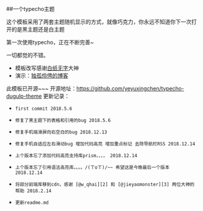 ##一个typecho主题

这个模板采用了两套主题随机显示的方式，就像巧克力，你永远不知道你下一次打开的是黑主题还是白主题

第一次使用typecho，正在不断完善~

一切都觉的不错。


 - 模板改写感谢[白纸无字][1]大神
 - 演示：[独孤伶俜的博客][4]

此模板已开源~~~
开源地址：https://github.com/yeyuxingchen/typecho-dugulp-theme
更新记录：
- `first commit 2018.5.6`

- `修复了黑主题下的表格和引用的bug 2018.5.6`

- `修复手机端滑屏向右空白的bug 2018.12.13`

- `修复手机自适应左右滑动bug 增加代码高亮 增加重点标记 去除导航栏RSS 2018.12.14`

- `上个版本忘了添加代码高亮支持库prism，，，， 2018.12.14`

- `上个版本忘了引用语法高亮库。。。。/(ㄒoㄒ)/~~ 希望这是今晚最后一个版本 2018.12.14`

- `将部分前端库移到cdn，感谢 [@w_qhai][2] 和 [@jieyaomonster][3] 两位大神的帮助 2018.2.14`
- `更新readme.md`


  [1]: http://www.cnblogs.com/zonciu
  [2]: https://w-qhai.xyz/
  [3]: https://jieyaomonster.cn/
  [4]: https://blog.icyuyan.net
